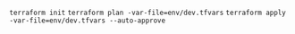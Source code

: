 `terraform init`
`terraform plan -var-file=env/dev.tfvars`
`terraform apply -var-file=env/dev.tfvars --auto-approve`
